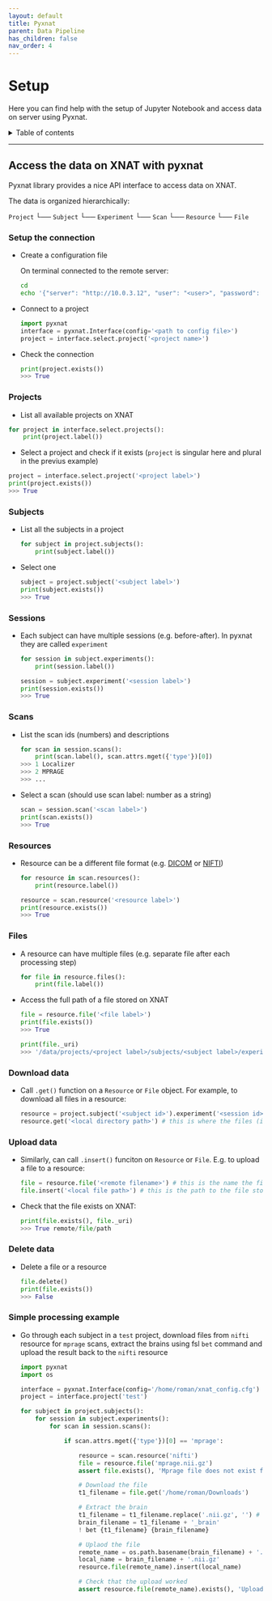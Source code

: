 ```yaml
---
layout: default
title: Pyxnat
parent: Data Pipeline
has_children: false
nav_order: 4
---
```


# Setup

Here you can find help with the setup of Jupyter Notebook and access data on server using Pyxnat.

<details markdown="block">
  <summary>
    Table of contents
  </summary>
  {: .text-delta }
1. TOC
{:toc}
</details>
 

***


## Access the data on XNAT with pyxnat

Pyxnat library provides a nice API interface to access data on XNAT.

The data is organized hierarchically:

`Project`
└── `Subject`
    └── `Experiment`
        └── `Scan`
            └── `Resource`
                └── `File`

### Setup the connection
- Create a configuration file

    On terminal connected to the remote server:

    ```bash
    cd
    echo '{"server": "http://10.0.3.12", "user": "<user>", "password": "<password>"}' >> xnat_config.cfg
    ```

- Connect to a project

    ```python
    import pyxnat
    interface = pyxnat.Interface(config='<path to config file>')
    project = interface.select.project('<project name>')
    ```

- Check the connection

    ```python
    print(project.exists())
    >>> True
    ```

### Projects

- List all available projects on XNAT
```python
for project in interface.select.projects():
    print(project.label())
```

- Select a project and check if it exists (`project` is singular here and plural in the previus example)
```python
project = interface.select.project('<project label>')
print(project.exists())
>>> True
```

### Subjects

- List all the subjects in a project

    ```python
    for subject in project.subjects():
        print(subject.label())
    ```

- Select one

    ```python
    subject = project.subject('<subject label>')
    print(subject.exists())
    >>> True
    ```

### Sessions

- Each subject can have multiple sessions (e.g. before-after). In pyxnat they are called `experiment`

    ```python
    for session in subject.experiments():
        print(session.label())

    session = subject.experiment('<session label>')
    print(session.exists())
    >>> True
    ```

### Scans

- List the scan ids (numbers) and descriptions
    ```python
    for scan in session.scans():
        print(scan.label(), scan.attrs.mget({'type'})[0])
    >>> 1 Localizer
    >>> 2 MPRAGE
    >>> ...
    ```

- Select a scan (should use scan label: number as a string)

    ```python
    scan = session.scan('<scan label>')
    print(scan.exists())
    >>> True
    ```

### Resources

- Resource can be a different file format (e.g. [DICOM](../../Glossary/glossary.md/#DICOM "Digital imaging and communications in medicine") or [NIFTI](../../Glossary/glossary.md/#NIFTI "Neuroimaging informatics technology initiative"))

    ```python
    for resource in scan.resources():
        print(resource.label())

    resource = scan.resource('<resource label>')
    print(resource.exists())
    >>> True
    ```

### Files

- A resource can have multiple files (e.g. separate file after each processing step)

    ```python
    for file in resource.files():
        print(file.label())
    ```

- Access the full path of a file stored on XNAT

    ```python
    file = resource.file('<file label>')
    print(file.exists())
    >>> True

    print(file._uri)
    >>> '/data/projects/<project label>/subjects/<subject label>/experiments/<session label>/scans/<scan label>/resources/<resource label>/files/<file label>'
    ```


### Download data

- Call `.get()` function on a `Resource` or `File` object. For example, to download all files in a resource:

    ```python
    resource = project.subject('<subject id>').experiment('<session id>').scan('<scan id>').resource('<resource id>')
    resource.get('<local directory path>') # this is where the files (in a zip archive) will be downloaded to
    ```

### Upload data

- Similarly, can call `.insert()` funciton on `Resource` or `File`. E.g. to upload a file to a resource:

    ```python
    file = resource.file('<remote filename>') # this is the name the file will appear on XNAT
    file.insert('<local file path>') # this is the path to the file stored locally
    ```

- Check that the file exists on XNAT:

    ```python
    print(file.exists(), file._uri)
    >>> True remote/file/path
    ```

### Delete data

- Delete a file or a resource

    ```python
    file.delete()
    print(file.exists())
    >>> False
    ```

### Simple processing example

- Go through each subject in a `test` project, download files from `nifti` resource for `mprage` scans, extract the brains using fsl `bet` command and upload the result back to the `nifti` resource

    ```python
    import pyxnat
    import os

    interface = pyxnat.Interface(config='/home/roman/xnat_config.cfg')
    project = interface.project('test')

    for subject in project.subjects():
        for session in subject.experiments():
            for scan in session.scans():

                if scan.attrs.mget({'type'})[0] == 'mprage':

                    resource = scan.resource('nifti')
                    file = resource.file('mprage.nii.gz')
                    assert file.exists(), 'Mprage file does not exist for subject {}'.format(subject.label())

                    # Download the file
                    t1_filename = file.get('/home/roman/Downloads')

                    # Extract the brain
                    t1_filename = t1_filename.replace('.nii.gz', '') # remove the extension
                    brain_filename = t1_filename + '_brain'
                    ! bet {t1_filename} {brain_filename}

                    # Uplaod the file
                    remote_name = os.path.basename(brain_filename) + '.nii.gz'
                    local_name = brain_filename + '.nii.gz'
                    resource.file(remote_name).insert(local_name)

                    # Check that the upload worked
                    assert resource.file(remote_name).exists(), 'Upload did not work for subject {}'.format(subject)
    ```
